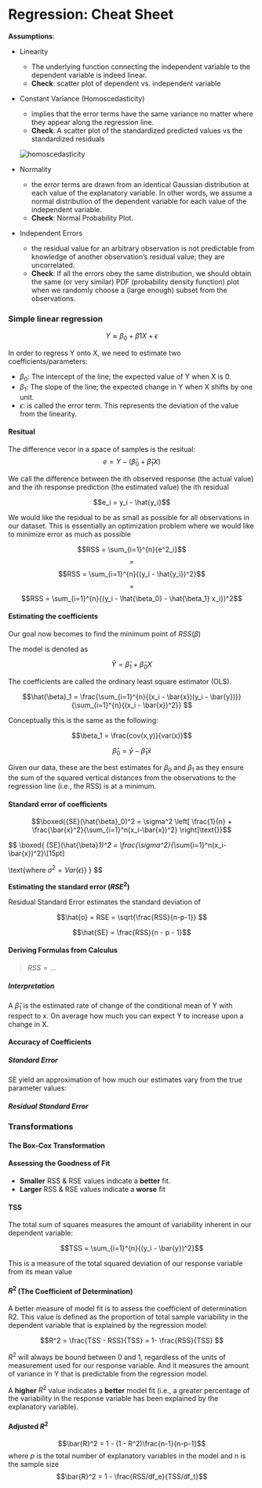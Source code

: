 # Regression: Cheat Sheet

**Assumptions**:
* Linearity
  * The underlying function connecting the independent variable to the dependent variable is indeed linear.
  * **Check**: scatter plot of dependent vs. independent variable

* Constant Variance (Homoscedasticity)
  * implies that the error terms have the same variance no matter where they appear along the regression line.
  * **Check**: A scatter plot of the standardized predicted values vs the standardized residuals

  ![homoscedasticity](https://i.stack.imgur.com/Cc2x4.png)

* Normality
  * the error terms are drawn from an identical Gaussian distribution at each value of the explanatory variable. In other words, we assume a normal distribution of the dependent variable for each value of the independent variable.
  * **Check**: Normal Probability Plot.

* Independent Errors
  * the residual value for an arbitrary observation is not predictable from knowledge of another observation’s residual value; they are uncorrelated.
  *  **Check**: If all the errors obey the same distribution, we should obtain the same (or very similar) PDF (probability density function) plot when we randomly choose a (large enough) subset from the
observations.

### Simple linear regression

$$Y \approx \beta_0 + \beta1 X + \epsilon$$

In order to regress Y onto X, we need to estimate two coefficients/parameters:
* $\beta_0$: The intercept of the line; the expected value of Y when X is 0.
* $\beta_1$: The slope of the line; the expected change in Y when X shifts by one unit.
* $\epsilon$: is called the error term. This represents the deviation of the value
from the linearity.

#### Resitual

The difference vecor in a space of samples is the resitual:
$$e = Y - (\hat{\beta}_0 + \hat{\beta}_1 X)$$

We call the difference between the ith observed response (the actual value) and the ith response prediction (the estimated value) the ith residual

$$e_i = y_i - \hat{y_i}$$

We would like the residual to be as small as possible for all observations in our dataset. This is essentially an optimization problem where we would like to minimize error as much as possible

$$RSS = \sum_{i=1}^{n}{e^2_i}$$
$$=$$
$$RSS = \sum_{i=1}^{n}{(y_i - \hat{y_i})^2}$$
$$=$$
$$RSS = \sum_{i=1}^{n}{(y_i - \hat{\beta_0} - \hat{\beta_1} x_i})^2$$

#### Estimating the coefficients
Our goal now becomes to find the minimum point of $RSS(\beta)$

The model is denoted as

$$\hat{Y} = \hat{\beta}_1 + \hat{\beta}_0 X$$

The coefficients are called the ordinary least square estimator (OLS).

$$\hat{\beta}_1 = \frac{\sum_{i=1}^{n}{(x_i - \bar{x})(y_i - \bar{y})}}{\sum_{i=1}^{n}{(x_i - \bar{x})^2}}
$$

Conceptually this is the same as the following:

$$\beta_1 = \frac{cov(x,y)}{var(x)}$$

$$\hat{\beta}_0 = \bar{y} - \hat{\beta}_1\bar{x} $$

Given our data, these are the best estimates for $\beta_0$ and $\beta_1$ as they ensure the sum of the squared vertical distances from the observations to the regression line (i.e., the RSS) is at a minimum.

#### Standard error of coefficients

$$\boxed{{SE}(\hat{\beta}_0)^2 =
\sigma^2
\left[
  \frac{1}{n} + \frac{\bar{x}^2}{\sum_{i=1}^n(x_i-\bar{x})^2}
\right]\text{}}$$

$$
\boxed{
  {SE}(\hat{\beta}_1)^2 =
  \frac{\sigma^2}{\sum_{i=1}^n(x_i-\bar{x})^2}\\[15pt]

\text{where $\sigma^2 = Var(\epsilon)$}
}
$$

**Estimating the standard error ($RSE^2$)**

Residual Standard Error estimates the standard deviation of

$$\hat{o} = RSE = \sqrt{\frac{RSS}{n-p-1}}
$$

$$\hat{SE}  = \frac{RSS}{n - p - 1}$$


#### Deriving Formulas from Calculus
 > $RSS = ...$
 >

##### Interpretation

A $\hat{\beta}_1$ is the estimated rate of change of the conditional mean of Y with respect to x. On average how much you can expect Y to increase upon a change in X.

#### Accuracy of Coefficients

##### Standard Error

SE yield an approximation of how much our estimates vary from the true parameter values:

##### Residual Standard Error

### Transformations

#### The Box-Cox Transformation


#### Assessing the Goodness of Fit

* **Smaller** RSS & RSE values indicate a **better** fit.
* **Larger** RSS & RSE values indicate a **worse** fit

#### TSS

The total sum of squares measures the amount of variability inherent in our dependent variable:

$$TSS = \sum_{i=1}^{n}{(y_i - \bar{y})^2}$$

This is a measure of the total squared deviation of our response
variable from its mean value

#### $R^2$ (The Coefficient of Determination)

A better measure of model fit is to assess the coefficient of determination R2. This value is defined as the proportion of total sample variability in the dependent variable that is explained by the regression model:

$$R^2 = \frac{TSS - RSS}{TSS} = 1- \frac{RSS}{TSS}
$$

$R^2$ will always be bound between 0 and 1, regardless of the units of measurement used for our response variable. And it measures the amount of variance in Y that is predictable from the regression model.

A **higher** $R^2$ value indicates a **better** model fit (i.e., a greater percentage of the variability in the response variable has been explained by the explanatory variable).

#### Adjusted $R^2$

$$\bar{R}^2 = 1 - (1 - R^2)\frac{n-1}{n-p-1}$$
where $p$ is the total number of explanatory variables in the model and n is the sample size
$$\bar{R}^2 = 1 - \frac{RSS/df_e}{TSS/df_t}$$
